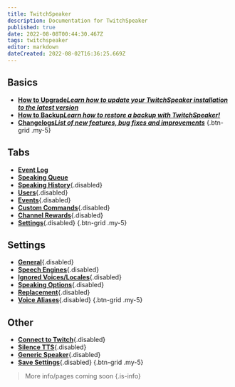 ```yaml
---
title: TwitchSpeaker
description: Documentation for TwitchSpeaker
published: true
date: 2022-08-08T00:44:30.467Z
tags: twitchspeaker
editor: markdown
dateCreated: 2022-08-02T16:36:25.669Z
---
```


## Basics
- [<i class="mdi mdi-arrow-collapse-up text--twitch"></i>**How to Upgrade*Learn how to update your TwitchSpeaker installation to the latest version***](/en/TwitchSpeaker/Update)
- [<i class="mdi mdi-floppy text--twitch"></i>**How to Backup*Learn how to restore a backup with TwitchSpeaker!***](/en/TwitchSpeaker/Backup)
- [<i class="mdi mdi-update text--twitch"></i>**Changelogs*List of new features, bug fixes and improvements***](/en/TwitchSpeaker/Changelogs)
{.btn-grid .my-5}

## Tabs
- [<i class="mdi mdi-clock text--twitch"></i>**Event Log**](/en/TwitchSpeaker/Event-Log)
- [<i class="mdi mdi-human-queue text--twitch"></i>**Speaking Queue**](/en/TwitchSpeaker/Speaking-Queue)
- [<i class="mdi mdi-history text--twitch"></i>**Speaking History**](/en/TwitchSpeaker/Speaking-History){.disabled}
- [<i class="mdi mdi-account text--twitch"></i>**Users**](/en/TwitchSpeaker/Tabs/Users){.disabled}
- [<i class="mdi mdi-clock mdi-flip-h text--twitch"></i>**Events**](/en/TwitchSpeaker/Tabs/Events){.disabled}
- [<i class="mdi mdi-exclamation-thick text--twitch"></i>**Custom Commands**](/en/TwitchSpeaker/Tabs/Custom-Commands){.disabled}
- [<i class="mdi mdi-adjust text--twitch"></i>**Channel Rewards**](/en/TwitchSpeaker/Tabs/Channel-Rewards){.disabled}
- [<i class="mdi mdi-cog text--twitch"></i>**Settings**](/en/TwitchSpeaker/Tabs/Settings){.disabled}
{.btn-grid .my-5}

## Settings
- [<i class="mdi mdi-format-align-center text--twitch"></i>**General**](/en/TwitchSpeaker/Tabs/Settings/General){.disabled}
- [<i class="mdi mdi-microphone text--twitch"></i>**Speech Engines**](/en/TwitchSpeaker/Tabs/Settings/Speech-Engines){.disabled}
- [<i class="mdi mdi-close-thick text--twitch"></i>**Ignored Voices/Locales**](/en/TwitchSpeaker/Tabs/Settings/Ignored-Voices-Locales){.disabled}
- [<i class="mdi mdi-format-list-numbered text--twitch"></i>**Speaking Options**](/en/TwitchSpeaker/Tabs/Settings/Speaking-Options){.disabled}
- [<i class="mdi mdi-content-cut text--twitch"></i>**Replacement**](/en/TwitchSpeaker/Tabs/Settings/Replacement){.disabled}
- [<i class="mdi mdi-account-voice text--twitch"></i>**Voice Aliases**](/en/TwitchSpeaker/Tabs/Settings/Voice-Aliases){.disabled}
{.btn-grid .my-5}

## Other
- [<i class="mdi mdi-transit-connection-variant text--twitch"></i>**Connect to Twitch**](/en/TwitchSpeaker/Connect-to-Twitch){.disabled}
- [<i class="mdi mdi-volume-mute text--twitch"></i>**Silence TTS**](/en/TwitchSpeaker/Pages/Settings/Silence-TTS){.disabled}
- [<i class="mdi mdi-speaker text--twitch"></i>**Generic Speaker**](/en/TwitchSpeaker/Pages/Settings/Generic-Speaker){.disabled}
- [<i class="mdi mdi-cog text--twitch"></i>**Save Settings**](/en/TwitchSpeaker/Pages/Settings/Save-Settings){.disabled}
{.btn-grid .my-5}

> More info/pages coming soon
{.is-info}